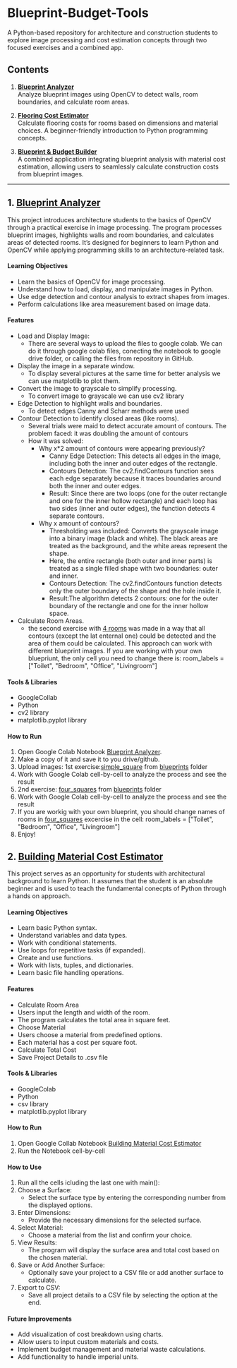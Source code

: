 # Blueprint-Budget-Tools

A Python-based repository for architecture and construction students to explore image processing and cost estimation concepts through two focused exercises and a combined app.

## Contents

1. **[Blueprint Analyzer](Blueprint_Analyzer_Aleksandra_Kraeva.ipynb)**  
   Analyze blueprint images using OpenCV to detect walls, room boundaries, and calculate room areas.

2. **[Flooring Cost Estimator](flooring_cost_estimator/)**  
   Calculate flooring costs for rooms based on dimensions and material choices. A beginner-friendly introduction to Python programming concepts.

3. **[Blueprint & Budget Builder](combined_app/)**  
   A combined application integrating blueprint analysis with material cost estimation, allowing users to seamlessly calculate construction costs from blueprint images.

---

## **1. [Blueprint Analyzer](Blueprint_Analyzer_Aleksandra_Kraeva.ipynb)**

This project introduces architecture students to the basics of OpenCV through a practical exercise in image processing. The program processes blueprint images, highlights walls and room boundaries, and calculates areas of detected rooms. It’s designed for beginners to learn Python and OpenCV while applying programming skills to an architecture-related task.

#### Learning Objectives

- Learn the basics of OpenCV for image processing.
- Understand how to load, display, and manipulate images in Python.
- Use edge detection and contour analysis to extract shapes from images.
- Perform calculations like area measurement based on image data.

#### Features

- Load and Display Image:
     - There are several ways to upload the files to google colab. We can do it through google colab files, conecting the notebook to google drive folder, or calling the files from repository in GitHub.
- Display the image in a separate window.
     - To display several pictures at the same time for better analysis we can use matplotlib to plot them.
- Convert the image to grayscale to simplify processing.
     - To convert image to grayscale we can use cv2 library
- Edge Detection to highlight walls and boundaries.
     - To detect edges Canny and Scharr methods were used
- Contour Detection to identify closed areas (like rooms).
     - Several trials were maid to detect accurate amount of contours. The problem faced: it was doubling the amount of contours
     - How it was solved:
          - Why x*2 amount of contours were appearing previously?
               - Canny Edge Detection: This detects all edges in the image, including both the inner and outer edges of the rectangle.
               - Contours Detection: The cv2.findContours function sees each edge separately because it traces boundaries around both the inner and outer edges.
               - Result: Since there are two loops (one for the outer rectangle and one for the inner hollow rectangle) and each loop has two sides (inner and outer edges), the function detects 4 separate contours.
         - Why x amount of contours?
              - Thresholding was included: Converts the grayscale image into a binary image (black and white). The black areas are treated as the background, and the white areas represent the shape.
              - Here, the entire rectangle (both outer and inner parts) is treated as a single filled shape with two boundaries: outer and inner.
              - Contours Detection: The cv2.findContours function detects only the outer boundary of the shape and the hole inside it.
              - Result:The algorithm detects 2 contours: one for the outer boundary of the rectangle and one for the inner hollow space.
- Calculate Room Areas.
     - the second exercise with [4 rooms](blueprints/simple_square.png) was made in a way that all contours (except the lat enternal one) could be detected and the area of them could be calculated. This approach can work with different blueprint images. If you are working with your own bluepriunt, the only cell you need to change there is: room_labels = ["Toilet", "Bedroom", "Office", "Livingroom"]

#### Tools & Libraries
- GoogleCollab
- Python
- cv2 library
- matplotlib.pyplot library

#### How to Run

1. Open Google Colab Notebook [Blueprint Analyzer](Blueprint_Analyzer_Aleksandra_Kraeva.ipynb).
2. Make a copy of it and save it to you drive/github.
3. Upload images: 1st exercise:[simple_square](blueprints/simple_square.png) from [blueprints](blueprints/) folder
4. Work with Google Colab cell-by-cell to analyze the process and see the result
5. 2nd exercise: [four_squares](blueprints/four_squares.png) from [blueprints](blueprints/) folder
6. Work with Google Colab cell-by-cell to analyze the process and see the result
7. If you are workig with your own blueprint, you should change names of rooms in [four_squares](blueprints/four_squares.png) excercise in the cell: room_labels = ["Toilet", "Bedroom", "Office", "Livingroom"]
8. Enjoy!



## 2. [Building Material Cost Estimator](Building_Material_Cost_Estimator_Aleksandra_Kraeva.ipynb)

This project serves as an opportunity for students with architectural background to learn Python. It assumes that the student is an absolute beginner and is used to teach the fundamental conecpts of Python through a hands on approach.

#### Learning Objectives

- Learn basic Python syntax.
- Understand variables and data types.
- Work with conditional statements.
- Use loops for repetitive tasks (if expanded).
- Create and use functions.
- Work with lists, tuples, and dictionaries.
- Learn basic file handling operations.

#### Features
- Calculate Room Area
- Users input the length and width of the room.
- The program calculates the total area in square feet.
- Choose Material
- Users choose a material from predefined options.
- Each material has a cost per square foot.
- Calculate Total Cost
- Save Project Details to .csv file

#### Tools & Libraries
- GoogleColab
- Python
- csv library
- matplotlib.pyplot library

#### How to Run
1. Open Google Collab Notebook [Building Material Cost Estimator](Building_Material_Cost_Estimator_Aleksandra_Kraeva.ipynb)
2. Run the Notebook cell-by-cell

#### How to Use
1. Run all the cells icluding the last one with main():
2. Choose a Surface:
   - Select the surface type by entering the corresponding number from the displayed options.
3. Enter Dimensions:
   - Provide the necessary dimensions for the selected surface.
4. Select Material:
   - Choose a material from the list and confirm your choice.
5. View Results:
   - The program will display the surface area and total cost based on the chosen material.
6. Save or Add Another Surface:
   - Optionally save your project to a CSV file or add another surface to calculate.
7. Export to CSV:
   - Save all project details to a CSV file by selecting the option at the end.
  
#### Future Improvements
- Add visualization of cost breakdown using charts.
- Allow users to input custom materials and costs.
- Implement budget management and material waste calculations.
- Add functionality to handle imperial units.


